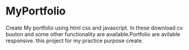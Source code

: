 # MyPortfolio

Create My portfolio using html css and javascript. In these download cv buuton and some other functionality are available.Portfolio are avilable responsive.
this project for my practice purpose create.
